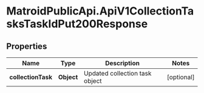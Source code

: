 # MatroidPublicApi.ApiV1CollectionTasksTaskIdPut200Response

## Properties

Name | Type | Description | Notes
------------ | ------------- | ------------- | -------------
**collectionTask** | **Object** | Updated collection task object | [optional] 


